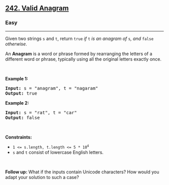 <h2><a href="https://leetcode.com/problems/valid-anagram/">242. Valid Anagram</a></h2><h3>Easy</h3><hr><div data-immersive-translate-walked="2db11f1d-1ed9-4f98-8535-a789c12944ee"><p data-immersive-translate-walked="2db11f1d-1ed9-4f98-8535-a789c12944ee" data-immersive-translate-paragraph="1">Given two strings <code data-immersive-translate-walked="2db11f1d-1ed9-4f98-8535-a789c12944ee">s</code> and <code data-immersive-translate-walked="2db11f1d-1ed9-4f98-8535-a789c12944ee">t</code>, return <code data-immersive-translate-walked="2db11f1d-1ed9-4f98-8535-a789c12944ee">true</code> <em data-immersive-translate-walked="2db11f1d-1ed9-4f98-8535-a789c12944ee">if</em> <code data-immersive-translate-walked="2db11f1d-1ed9-4f98-8535-a789c12944ee">t</code> <em data-immersive-translate-walked="2db11f1d-1ed9-4f98-8535-a789c12944ee">is an anagram of</em> <code data-immersive-translate-walked="2db11f1d-1ed9-4f98-8535-a789c12944ee">s</code><em data-immersive-translate-walked="2db11f1d-1ed9-4f98-8535-a789c12944ee">, and</em> <code data-immersive-translate-walked="2db11f1d-1ed9-4f98-8535-a789c12944ee">false</code> <em data-immersive-translate-walked="2db11f1d-1ed9-4f98-8535-a789c12944ee">otherwise</em>.</p>

<p data-immersive-translate-walked="2db11f1d-1ed9-4f98-8535-a789c12944ee" data-immersive-translate-paragraph="1">An <strong data-immersive-translate-walked="2db11f1d-1ed9-4f98-8535-a789c12944ee">Anagram</strong> is a word or phrase formed by rearranging the letters of a different word or phrase, typically using all the original letters exactly once.</p>

<p data-immersive-translate-walked="2db11f1d-1ed9-4f98-8535-a789c12944ee">&nbsp;</p>
<p data-immersive-translate-walked="2db11f1d-1ed9-4f98-8535-a789c12944ee"><strong class="example" data-immersive-translate-walked="2db11f1d-1ed9-4f98-8535-a789c12944ee" data-immersive-translate-paragraph="1">Example 1:</strong></p>
<pre><strong>Input:</strong> s = "anagram", t = "nagaram"
<strong>Output:</strong> true
</pre><p data-immersive-translate-walked="2db11f1d-1ed9-4f98-8535-a789c12944ee"><strong class="example" data-immersive-translate-walked="2db11f1d-1ed9-4f98-8535-a789c12944ee" data-immersive-translate-paragraph="1">Example 2:</strong></p>
<pre><strong>Input:</strong> s = "rat", t = "car"
<strong>Output:</strong> false
</pre>
<p data-immersive-translate-walked="2db11f1d-1ed9-4f98-8535-a789c12944ee">&nbsp;</p>
<p data-immersive-translate-walked="2db11f1d-1ed9-4f98-8535-a789c12944ee"><strong data-immersive-translate-walked="2db11f1d-1ed9-4f98-8535-a789c12944ee" data-immersive-translate-paragraph="1">Constraints:</strong></p>

<ul data-immersive-translate-walked="2db11f1d-1ed9-4f98-8535-a789c12944ee">
	<li data-immersive-translate-walked="2db11f1d-1ed9-4f98-8535-a789c12944ee"><code data-immersive-translate-walked="2db11f1d-1ed9-4f98-8535-a789c12944ee">1 &lt;= s.length, t.length &lt;= 5 * 10<sup>4</sup></code></li>
	<li data-immersive-translate-walked="2db11f1d-1ed9-4f98-8535-a789c12944ee" data-immersive-translate-paragraph="1"><code data-immersive-translate-walked="2db11f1d-1ed9-4f98-8535-a789c12944ee">s</code> and <code data-immersive-translate-walked="2db11f1d-1ed9-4f98-8535-a789c12944ee">t</code> consist of lowercase English letters.</li>
</ul>

<p data-immersive-translate-walked="2db11f1d-1ed9-4f98-8535-a789c12944ee">&nbsp;</p>
<p data-immersive-translate-walked="2db11f1d-1ed9-4f98-8535-a789c12944ee" data-immersive-translate-paragraph="1"><strong data-immersive-translate-walked="2db11f1d-1ed9-4f98-8535-a789c12944ee">Follow up:</strong> What if the inputs contain Unicode characters? How would you adapt your solution to such a case?</p>
</div>